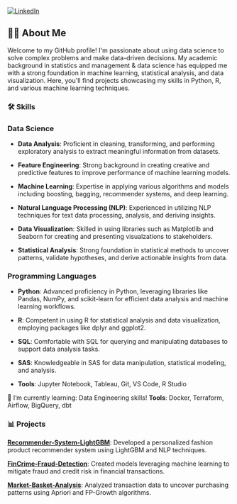 [![LinkedIn](https://img.shields.io/badge/linkedin-%230077B5.svg?style=for-the-badge&logo=linkedin&logoColor=white)](https://www.linkedin.com/in/blake-huebner/)

## 👨‍💻 About Me

Welcome to my GitHub profile! I'm passionate about using data science to solve complex problems and make data-driven decisions. My academic background in statistics and management & data science has equipped me with a strong foundation in machine learning, statistical analysis, and data visualization. Here, you'll find projects showcasing my skills in Python, R, and various machine learning techniques.

### 🛠 Skills

### Data Science
- **Data Analysis**: Proficient in cleaning, transforming, and performing exploratory analysis to extract meaningful information from datasets.

- **Feature Engineering**: Strong background in creating creative and predictive features to improve performance of machine learning models. 

- **Machine Learning**: Expertise in applying various algorithms and models including boosting, bagging, recommender systems, and deep learning.

- **Natural Language Processing (NLP)**: Experienced in utilizing NLP techniques for text data processing, analysis, and deriving insights.

- **Data Visualization**: Skilled in using libraries such as Matplotlib and Seaborn for creating and presenting visualzations to stakeholders.

- **Statistical Analysis**: Strong foundation in statistical methods to uncover patterns, validate hypotheses, and derive actionable insights from data.


### Programming Languages
- **Python**: Advanced proficiency in Python, leveraging libraries like Pandas, NumPy, and scikit-learn for efficient data analysis and machine learning workflows.

- **R**: Competent in using R for statistical analysis and data visualization, employing packages like dplyr and ggplot2.

- **SQL**: Comfortable with SQL for querying and manipulating databases to support data analysis tasks.

- **SAS**: Knowledgeable in SAS for data manipulation, statistical modeling, and analysis.

- **Tools**: Jupyter Notebook, Tableau, Git, VS Code, R Studio


🌱 I’m currently learning: Data Engineering skills!
**Tools**: Docker, Terraform, Airflow, BigQuery, dbt

### 📊 Projects

[**Recommender-System-LightGBM**](https://github.com/bhuebner3/Recommender-System-LightGBM): Developed a personalized fashion product recommender system using LightGBM and NLP techniques.  

[**FinCrime-Fraud-Detection**](https://github.com/bhuebner3/FinCrime-Fraud-Detection): Created models leveraging machine learning to mitigate fraud and credit risk in financial transactions.  

[**Market-Basket-Analysis**](https://github.com/bhuebner3/Market-Basket-Analysis): Analyzed transaction data to uncover purchasing patterns using Apriori and FP-Growth algorithms.  
